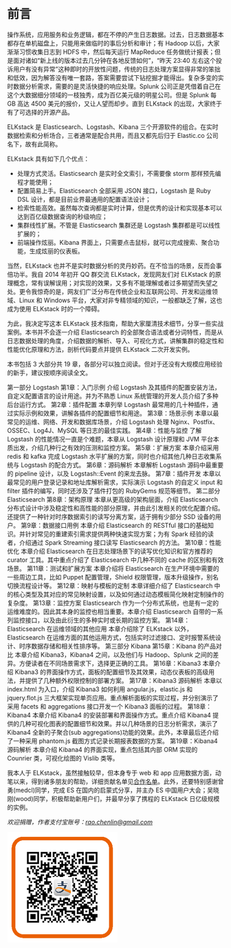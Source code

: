 # 前言

操作系统，应用服务和业务逻辑，都在不停的产生日志数据。过去，日志数据基本都存在单机磁盘上，只能用来做临时的事后分析和审计；有 Hadoop 以后，大家渐渐习惯收集日志到 HDFS 中，然后每天运行 MapReduce 任务做统计报表；但是面对诸如“新上线的版本过去几分钟在各地反馈如何”，“昨天 23:40 左右这个投诉用户有没有异常”这种即时的开放性问题，传统的日志处理方案显得非常的笨拙和低效，因为解答没有唯一套路，答案需要尝试下钻挖掘才能得出。复杂多变的实时数据分析需求，需要的是灵活快捷的响应处理。Splunk 公司正是凭借着自己在这个大数据细分领域的一枝独秀，成为百亿美元级的明星公司。但是 Splunk 每 GB 高达 4500 美元的报价，又让人望而却步。直到 ELKstack 的出现，大家终于有了可选择的开源产品。

ELKstack 是 Elasticsearch、Logstash、Kibana 三个开源软件的组合。在实时数据检索和分析场合，三者通常是配合共用，而且又都先后归于 Elastic.co 公司名下，故有此简称。

ELKstack 具有如下几个优点：

* 处理方式灵活。Elasticsearch 是实时全文索引，不需要像 storm 那样预先编程才能使用；
* 配置简易上手。Elasticsearch 全部采用 JSON 接口，Logstash 是 Ruby DSL 设计，都是目前业界最通用的配置语法设计；
* 检索性能高效。虽然每次查询都是实时计算，但是优秀的设计和实现基本可以达到百亿级数据查询的秒级响应；
* 集群线性扩展。不管是 Elasticsearch 集群还是 Logstash 集群都是可以线性扩展的；
* 前端操作炫丽。Kibana 界面上，只需要点击鼠标，就可以完成搜索、聚合功能，生成炫丽的仪表板。

当然，ELKstack 也并不是实时数据分析的灵丹妙药。在不恰当的场景，反而会事倍功半。我自 2014 年初开 QQ 群交流 ELKstack，发现网友们对 ELKstack 的原理概念，常有误解误用；对实现的效果，又多有不能理解或者过多期望而失望之处。更令我惊奇的是，网友们广泛分布在传统企业和互联网公司、开发和运维领域、Linux 和 Windows 平台，大家对非专精领域的知识，一般都缺乏了解，这也成为使用 ELKstack 时的一个障碍。

为此，我决定写这本 ELKstack 技术指南，帮助大家厘清技术细节，分享一些实战案例。本书并不会逐一介绍 Elasticsearch 的全部聚合语法或者分词特性，而是从日志数据处理的角度，介绍数据的解析、导入、可视化方式，讲解集群的稳定性和性能优化原理和方法，剖析代码要点并提供 ELKstack 二次开发实例。

本书包括 3 大部分共 19 章，各部分可以独立阅读。但对于还没有大规模应用经验的新手，建议按顺序阅读全文。

第一部分 Logstash
第1章：入门示例
介绍 Logstash 及其插件的配置安装方法，自定义配置语言的设计用途。并为不熟悉 Linux 系统管理的开发人员介绍了多种后台运行方式。
第2章：插件配置
本章列举 Logstash 最常用的几十种插件，通过实际示例和效果，讲解各插件的配置细节和用途。
第3章：场景示例
本章以最常见的运维、网络、开发和数据库场景，介绍 Logstash 处理 Nginx、Postfix、OSSEC、Log4J、MySQL 等日志的最佳实践。
第4章：性能与监控
了解 Logstash 的性能情况一直是个难题，本章从 Logstash 设计原理和 JVM 平台本质出发，介绍几种行之有效的压测和监控方案。
第5章：扩展方案
本章介绍采用 redis 和 kafka 完成 Logstash 水平扩展的方案，同时也介绍其他几种日志收集系统与 Logstash 的配合方式。
第6章：源码解析
本章解析 Logstash 源码中最重要的 pipeline 设计，以及 Logstash::Event 的来龙去脉。
第7章：插件开发
本章以最常见的用户登录记录和地址库解析需求，实际演示 Logstash 的自定义 input 和 filter 插件的编写，同时还涉及了插件打包的 RubyGems 规范等细节。
第二部分 Elasticsearch
第8章：架构原理
本章从更高级的架构层面，介绍 Elasticsearch 分布式设计中涉及稳定性和高性能的部分原理，并由此引发相关的优化配置介绍。还提供了一种针对时序数据索引的读写分离方案，适于拥有少部分 SSD 设备的用户。
第9章：数据接口用例
本章介绍 Elasticsearch 的 RESTful 接口的基础知识。并针对常见的重建索引需求提供两种快速实现方案；为有 Spark 经验的读者，介绍通过 Spark Streaming 接口读写 Elasticsearch 的方法。
第10章：性能优化
本章介绍 Elasticsearch 在日志处理场景下的读写优化知识和官方推荐的 curator 工具。其中重点介绍了 Elasticsearch 中几种不同的 cache 的区别和有效场景。
第11章：测试和扩展方案
本章介绍将 Elasticsearch 在生产环境中需要的一些周边工具，比如 Puppet 配置管理，Shield 权限管理，版本升级操作，别名切换流程设计等。
第12章：映射与模板的定制
本章详细介绍了 Elasticsearch 中的核心类型及其对应的常见映射设置，以及如何通过动态模板简化映射定制操作的复杂度。
第13章：监控方案
Elasticsearch 作为一个分布式系统，也是有一定的运维难度的。因此其本身的监控也相当重要。本章介绍 Elasticsearch 自带的一系列监控接口，以及由此衍生的多种实时或长期的监控方案。
第14章：Elasticsearch 在运维领域的其他应用
本章介绍除了 ELKstack 以外，Elasticsearch 在运维方面的其他运用方式，包括实时过滤接口、定时报警系统设计、时序数据存储和相关性排序等。
第三部分 Kibana
第15章：Kibana 的产品对比
本章介绍 Kibana3，Kibana4 之间，以及他们与 Hadoop、Splunk 之间的差异。方便读者在不同场景需求下，选择更正确的工具。
第16章：Kibana3
本章介绍 Kibana3 的界面操作方式，面板的配置细节及其效果，动态仪表板的高级用法，并提供了几种额外权限控制的部署方案。
第17章：Kibana3 源码解析
本章以 index.html 为入口，介绍 Kibana3 如何利用 angular.js，elastic.js 和 jquery.flot.js 三大框架实现单页应用。重点解析面板的实现过程，并分别演示了采用 facets 和 aggregations 接口开发一个 Kibana3 面板的过程。
第18章：Kibana4
本章介绍 Kibana4 的安装部署和界面操作方式。重点介绍 Kibana4 提供的几种可视化图表的配置细节和效果。并以几种场景的日志分析需求，演示了 Kibana4 全新的子聚合(sub aggregations)功能的效果。此外，本章最后还介绍了一种采用 phantom.js 截图方式记录长期报表数据的方案。
第19章：Kibana4 源码解析
本章介绍 Kibana4 的界面实现，重点包括其内部 ORM 实现的 Counrier 类，可视化绘图的 Vislib 类等。

我本人于 ELKstack，虽然接触较早，但本身专于 web 和 app 应用数据方面，动笔以来，得到诸多朋友的帮助，详细贡献名单见[合作名单](./contributors.md)。此外，还要特别感谢曾勇(medcl)同学，完成 ES 在国内的启蒙式分享，并主办 ES 中国用户大会；吴晓刚(wood)同学，积极帮助新用户们，并最早分享了携程的 ELKstack 日亿级规模的实例。

*欢迎捐赠，作者支付宝账号：<rao.chenlin@gmail.com>*

![ercode](kibana/v3/img/alipay.png)
